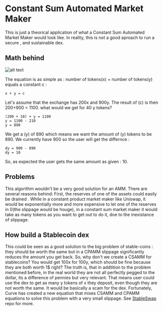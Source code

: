 # Constant Sum Automated Market Maker

This is just a theorical application of what a Constant Sum Automated Market Maker would look like. In reality, this is not a good aproach to run a secure , and sustainable dex. 

## Math behind

![alt text](https://github.com/XabierOterino/CSAMM/blob/main/img/1_OXxOE-Cu78TSeMwMKhy33Q.png)

The equation is as simple as : number of tokens(x) + number of tokens(y) equals a constant c : 

```shell
x + y = c
```

Let's assume that the exchange has 200x and 900y. The result of (c) is then 200+900 = 1100. what would we get for 40 y tokens?

```shell
(200 + 10) + y = 1100
y = 1100 - 210
y = 890
```
We get a (y) of 890 which means we want the amount of (y) tokens to be 890. We currently have 900 so the user will get the differnce : 

```shell
dy = 900 - 890
dy = 10
```

So, as expected the user gets the same amount as given : 10.

## Problems

This algorithm wouldn't be a very good solution for an AMM. There are several reasons behind: First, the reserves of one of the assets could easily be drained . While in a constant product market maker like Uniswap, it would be exponentially more and more expensive to let one of the reserves in 0(the slippage would be houge), in a constant sum market maker it would take as many tokens as you want to get out to do it, doe to the inexistance of slippage. 

## How build a Stablecoin dex

This could be seen as a good solution to the big problem of stable-coins : they should be worth the same but in a CPAMM slippage significantly reduces the amount you get back. So, why don't we create a CSAMM for stablecoins? You would get 100x for 100y, which should be fine because they are both worth 1$ right? The truth is, that in addtition to the problem mentioned before, in the real world they are not all perfectly pegged to the dollar, its a difference of pennies but very relevant. That means user could use the dex to get as many y tokens of x they deposit, even though they are not worth the same. It would be basically a scam for the dex. Fortunately, Curve has created a new equation that mixes CSAMM and CPAMM equations to solve this problem with a very small slippage. See [StableSwap](https://github.com/XabierOterino/Stable-Swap) repo for more.
